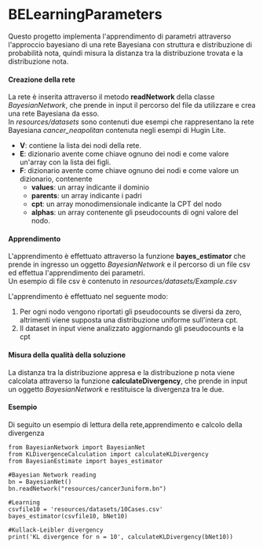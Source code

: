 # BELearningParameters
Questo progetto implementa l'apprendimento di parametri attraverso l'approccio bayesiano di una rete Bayesiana con struttura e distribuzione di probabilità nota, quindi misura la distanza tra la distribuzione trovata e la distribuzione nota.

#### Creazione della rete

La rete è inserita attraverso il metodo __readNetwork__ della classe _BayesianNetwork_, che prende in input il percorso del file da utilizzare e crea una rete Bayesiana da esso.
<br>In _resources/datasets_ sono contenuti due esempi che rappresentano la rete Bayesiana _cancer_neapolitan_ contenuta negli esempi di Hugin Lite.
* __V__: contiene la lista dei nodi della rete.
* __E__: dizionario avente come chiave ognuno dei nodi e come valore un'array con la lista dei figli.
* __F__: dizionario avente come chiave ognuno dei nodi e come valore un dizionario, contenente
  * __values__: un array indicante il dominio
  * __parents__: un array indicante i padri 
  * __cpt__: un array monodimensionale indicante la CPT del nodo
  * __alphas__: un array contenente gli pseudocounts di ogni valore del nodo.

#### Apprendimento

L'apprendimento è effettuato attraverso la funzione __bayes_estimator__ che prende in ingresso un oggetto _BayesianNetwork_
e il percorso di un file csv ed effettua l'apprendimento dei parametri.  
Un esempio di file csv è contenuto in _resources/datasets/Example.csv_

L'apprendimento è effettuato nel seguente modo:
1. Per ogni nodo vengono riportati gli pseudocounts se diversi da zero, altrimenti viene supposta una distribuzione uniforme sull'intera cpt.
2. Il dataset in input viene analizzato aggiornando gli pseudocounts e la cpt

#### Misura della qualità della soluzione

La distanza tra la distribuzione appresa e la distribuzione p nota viene calcolata attraverso la funzione __calculateDivergency__, che prende in input un oggetto _BayesianNetwork_ e restituisce la divergenza tra le due.

#### Esempio

Di seguito un esempio di lettura della rete,apprendimento e calcolo della divergenza
    
    from BayesianNetwork import BayesianNet
    from KLDivergenceCalculation import calculateKLDivergency
    from BayesianEstimate import bayes_estimator
    
    #Bayesian Network reading
    bn = BayesianNet()
    bn.readNetwork("resources/cancer3uniform.bn")
    
    #Learning
    csvfile10 = 'resources/datasets/10Cases.csv'
    bayes_estimator(csvfile10, bNet10)
    
    #Kullack-Leibler divergency
    print('KL divergence for n = 10', calculateKLDivergency(bNet10))
    
